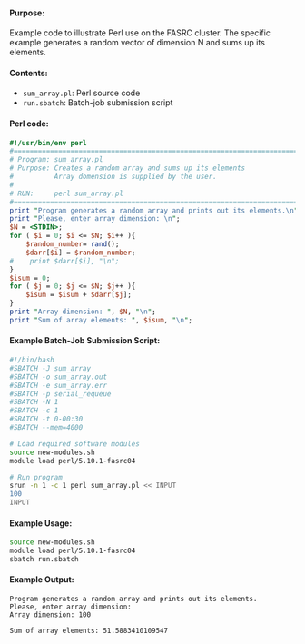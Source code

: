 #### Purpose:

Example code to illustrate Perl use on the FASRC cluster. The specific example generates a random vector of dimension N and sums up its elements.

#### Contents:

* <code>sum\_array.pl</code>: Perl source code
* <code>run.sbatch</code>: Batch-job submission script

#### Perl code:

```perl
#!/usr/bin/env perl
#==========================================================================
# Program: sum_array.pl
# Purpose: Creates a random array and sums up its elements
#          Array domension is supplied by the user.
#
# RUN:     perl sum_array.pl
#==========================================================================
print "Program generates a random array and prints out its elements.\n";
print "Please, enter array dimension: \n";
$N = <STDIN>;
for ( $i = 0; $i <= $N; $i++ ){
    $random_number= rand(); 
    $darr[$i] = $random_number;
#    print $darr[$i], "\n";
}
$isum = 0;
for ( $j = 0; $j <= $N; $j++ ){
    $isum = $isum + $darr[$j];
}
print "Array dimension: ", $N, "\n";
print "Sum of array elements: ", $isum, "\n";
```

#### Example Batch-Job Submission Script:

```bash
#!/bin/bash
#SBATCH -J sum_array
#SBATCH -o sum_array.out
#SBATCH -e sum_array.err
#SBATCH -p serial_requeue
#SBATCH -N 1
#SBATCH -c 1
#SBATCH -t 0-00:30
#SBATCH --mem=4000

# Load required software modules
source new-modules.sh
module load perl/5.10.1-fasrc04

# Run program
srun -n 1 -c 1 perl sum_array.pl << INPUT
100
INPUT
```

#### Example Usage:

```bash
source new-modules.sh
module load perl/5.10.1-fasrc04
sbatch run.sbatch
```
#### Example Output:

```
Program generates a random array and prints out its elements.
Please, enter array dimension:
Array dimension: 100

Sum of array elements: 51.5883410109547
```

